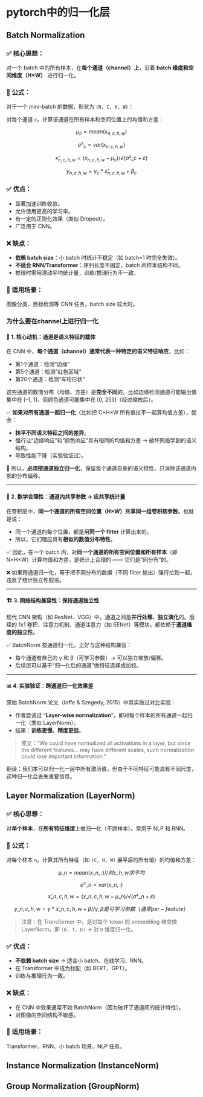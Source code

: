 # pytorch中的归一化层

## Batch Normalization

### ✅ 核心思想：

对一个 batch 中的所有样本，在**每个通道（channel）上**，沿着 **batch 维度和空间维度（H×W）** 进行归一化。

### 📐 公式：

对于一个 mini-batch 的数据，形状为 `(N, C, H, W)`：

对每个通道 `c`，计算该通道在所有样本和空间位置上的均值和方差：

$$
μ_c = mean(x_{n,c,h,w})
$$

$$
σ²_c = var(x_{n,c,h,w})
$$

$$
x̂_{n,c,h,w} = (x_{n,c,h,w} - μ_c) / √(σ²\_c + ε)
$$

$$
y_{n,c,h,w} = γ_c * x̂_{n,c,h,w} + β_c
$$

### ✅ 优点：

* 显著加速训练收敛。
* 允许使用更高的学习率。
* 有一定的正则化效果（类似 Dropout）。
* 广泛用于 CNN。

### ❌ 缺点：

* **依赖 batch size**：小 batch 时统计不稳定（如 batch=1 时完全失效）。
* **不适合 RNN/Transformer**：序列长度不固定，batch 内样本结构不同。
* 推理时需用滑动平均统计量，训练/推理行为不一致。

### 🎯 适用场景：

图像分类、目标检测等 CNN 任务，batch size 较大时。

### 为什么要在channel上进行归一化

#### 🎯 1. 核心动机：通道是语义特征的载体

在 CNN 中，**每个通道（channel）通常代表一种特定的语义特征响应**，比如：

* 第1个通道：检测“边缘”
* 第5个通道：检测“红色区域”
* 第20个通道：检测“车轮形状”

这些通道的数值分布（均值、方差）是**完全不同**的。比如边缘检测通道可能输出值集中在 [-1, 1]，而颜色通道可能集中在 [0, 255]（经过缩放后）。

✅ **如果对所有通道一起归一化**（比如把 C×H×W 所有值拉平一起算均值方差），就会：

* **抹平不同语义特征之间的差异**。
* 强行让“边缘响应”和“颜色响应”具有相同的均值和方差 → 破坏网络学到的语义结构。
* 导致性能下降（实验验证过）。

📌 所以，**必须按通道独立归一化**，保留每个通道自身的语义特性，只消除该通道内部的分布偏移。

---

#### 🧮 2. 数学合理性：通道内共享参数 → 应共享统计量

在卷积层中，**同一个通道的所有空间位置（H×W）共享同一组卷积核参数**。也就是说：

* 同一个通道的每个位置，都是用**同一个 filter** 计算出来的。
* 所以，它们理应具有**相似的数值分布特性**。

✅ 因此，在一个 batch 内，对**同一个通道的所有空间位置和所有样本**（即 N×H×W）计算均值和方差，是统计上合理的 —— 它们是“同分布”的。

❌ 如果跨通道归一化，等于把不同分布的数据（不同 filter 输出）强行拉到一起，违反了统计独立性假设。

---

#### 🏗️ 3. 网络结构兼容性：保持通道独立性

现代 CNN 架构（如 ResNet、VGG）中，通道之间是**并行处理、独立演化**的。后续的 1x1 卷积、注意力机制、通道注意力（如 SENet）等模块，都依赖于**通道维度的独立性**。

✅ BatchNorm 按通道归一化，正好与这种结构兼容：

* 每个通道有自己的 γ 和 β（可学习参数）→ 可以独立缩放/偏移。
* 后续层可以基于“归一化后的通道”做特征选择或加权。

---

#### 📊 4. 实验验证：跨通道归一化效果差

原始 BatchNorm 论文（Ioffe & Szegedy, 2015）中其实做过对比实验：

* 作者尝试过 “**Layer-wise normalization**”，即对每个样本的所有通道一起归一化（类似 LayerNorm）。
* 结果：**训练更慢、精度更低**。

> 原文：“We could have normalized all activations in a layer, but since the different features... may have different scales, such normalization could lose important information.”

翻译：我们本可以归一化一层中所有激活值，但由于不同特征可能具有不同尺度，这种归一化会丢失重要信息。



## Layer Normalization (LayerNorm)

### ✅ 核心思想：

对**单个样本**，在**所有特征维度**上做归一化（不跨样本）。常用于 NLP 和 RNN。

### 📐 公式：

对每个样本 `n`，计算其所有特征（如 `(C, H, W)` 展平后的所有值）的均值和方差：

$$
μ\_n = mean(x\_{n, :})  // 对 c, h, w 求平均
$$

$$
σ²\_n = var(x\_{n, :})
$$

$$
x̂\_{n,c,h,w} = (x\_{n,c,h,w} - μ\_n) / √(σ²\_n + ε)
$$

$$
y\_{n,c,h,w} = γ * x̂\_{n,c,h,w} + β   // γ, β 是可学习参数（通常 per-feature）
$$

> 注意：在 Transformer 中，是对每个 token 的 embedding 维度做 LayerNorm，即 `(B, T, D)` → 对 `D` 维度归一化。

### ✅ 优点：

* **不依赖 batch size** → 适合小 batch、在线学习、RNN。
* 在 Transformer 中成为标配（如 BERT、GPT）。
* 训练与推理行为一致。

### ❌ 缺点：

* 在 CNN 中效果通常不如 BatchNorm（因为破坏了通道间的统计特性）。
* 对图像的空间结构不敏感。

### 🎯 适用场景：

Transformer、RNN、小 batch 场景、NLP 任务。


## Instance Normalization (InstanceNorm)




## Group Normalization (GroupNorm)
